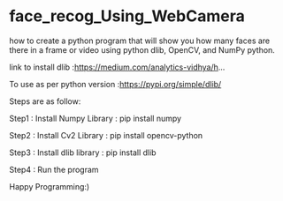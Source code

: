 # face_recog_Using_WebCamera

how to create a python program that will show you how many faces are there in a frame or video using python dlib, OpenCV, and NumPy python.


link to install dlib :https://medium.com/analytics-vidhya/h...

To use as per python version :https://pypi.org/simple/dlib/


Steps are as follow:

Step1 : Install Numpy Library : pip install numpy

Step2 : Install Cv2 Library :   pip install opencv-python

Step3  : Install dlib library : pip install dlib


Step4  : Run the program 


Happy Programming:)
